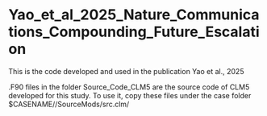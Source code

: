 # Yao_et_al_2025_Nature_Communications_Compounding_Future_Escalation
This is the code developed and used in the publication Yao et al., 2025 

.F90 files in the folder Source_Code_CLM5 are the source code of CLM5 developed for this study. To use it, copy these files under the case folder $CASENAME//SourceMods/src.clm/

